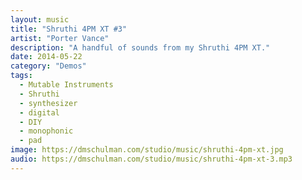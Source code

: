 ```yaml
---
layout: music
title: "Shruthi 4PM XT #3"
artist: "Porter Vance"
description: "A handful of sounds from my Shruthi 4PM XT."
date: 2014-05-22
category: "Demos"
tags: 
  - Mutable Instruments
  - Shruthi
  - synthesizer
  - digital
  - DIY
  - monophonic
  - pad
image: https://dmschulman.com/studio/music/shruthi-4pm-xt.jpg
audio: https://dmschulman.com/studio/music/shruthi-4pm-xt-3.mp3
---
```

